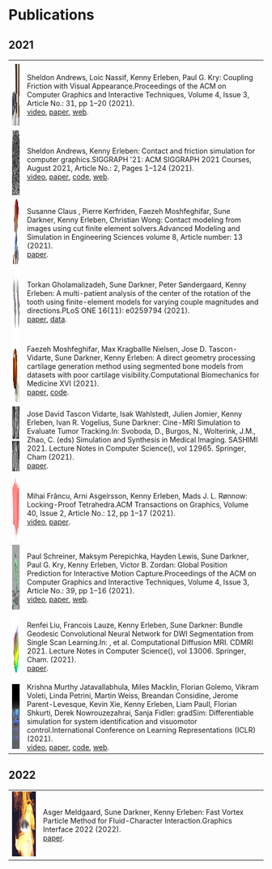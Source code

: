 <h1>Publications</h1>

<h2>2021</h2>
<table>
<tr>
  <td>
    <img src="pubs/2021/andrews.ea21/andrews.ea21.png" alt="paper icon" width="128" height="128">
  </td>
  <td>
    Sheldon Andrews, Loic Nassif, Kenny Erleben, Paul G. Kry: Coupling Friction with Visual Appearance.Proceedings of the ACM on Computer Graphics and Interactive Techniques, Volume 4, Issue 3, Article No.: 31, pp 1–20 (2021).<br>
<a href="https://www.youtube.com/watch?v=bf8qxpaGfXg">video</a>, 
    <a href="https://profs.etsmtl.ca/sandrews/pdf/textureFriction_SCA21_preprint.pdf">paper</a>, 
    <a href="https://profs.etsmtl.ca/sandrews/publication/texturefriction_sca2021/">web</a>.
  </td>
</tr>
<tr>
  <td>
    <img src="pubs/2021/andrews.erleben.21/andrews.erleben.21.png" alt="paper icon" width="128" height="128">
  </td>
  <td>
    Sheldon Andrews, Kenny Erleben: Contact and friction simulation for computer graphics.SIGGRAPH '21: ACM SIGGRAPH 2021 Courses, August 2021, Article No.: 2, Pages 1–124 (2021).<br>
<a href="https://www.youtube.com/watch?v=5JZ-tYHsJKg">video</a>, 
    <a href="https://profs.etsmtl.ca/sandrews/pdf/textureFriction_SCA21_preprint.pdf">paper</a>, 
    <a href="https://github.com/sheldona/contactFrictionSim">code</a>, 
    <a href="https://siggraphcontact.github.io/">web</a>.
  </td>
</tr>
<tr>
  <td>
    <img src="pubs/2021/claus.ea21/claus.ea21.png" alt="paper icon" width="128" height="128">
  </td>
  <td>
    Susanne Claus , Pierre Kerfriden, Faezeh Moshfeghifar, Sune Darkner, Kenny Erleben, Christian Wong: Contact modeling from images using cut finite element solvers.Advanced Modeling and Simulation in Engineering Sciences volume 8, Article number: 13 (2021).<br>
<a href="https://amses-journal.springeropen.com/track/pdf/10.1186/s40323-021-00197-2.pdf">paper</a>.
  </td>
</tr>
<tr>
  <td>
    <img src="pubs/2021/gholamalizadeh.ea21/gholamalizadeh.ea21.png" alt="paper icon" width="128" height="128">
  </td>
  <td>
    Torkan Gholamalizadeh, Sune Darkner, Peter Søndergaard, Kenny Erleben: A multi-patient analysis of the center of the rotation of the tooth using finite-element models for varying couple magnitudes and directions.PLoS ONE 16(11): e0259794 (2021).<br>
<a href="pubs/2021/gholamalizadeh.ea21/gholamalizadeh.ea21.pdf">paper</a>, 
    <a href="https://erda.ku.dk/archives/97cd65fe80e83356f618bb9fbc7d5980/published-archive.html">data</a>.
  </td>
</tr>
<tr>
  <td>
    <img src="pubs/2021/moshfeghifar.ea21/moshfeghifar.ea21.png" alt="paper icon" width="128" height="128">
  </td>
  <td>
    Faezeh Moshfeghifar, Max Kragballle Nielsen, Jose D. Tascon-Vidarte, Sune Darkner, Kenny Erleben: A direct geometry processing cartilage generation method using segmented bone models from datasets with poor cartilage visibility.Computational Biomechanics for Medicine XVI (2021).<br>
<a href="https://arxiv.org/abs/2203.10667">paper</a>, 
    <a href="https://github.com/diku-dk/cargen">code</a>.
  </td>
</tr>
<tr>
  <td>
    <img src="pubs/2021/tascon_vidarte.ea21/tascon_vidarte.ea21.png" alt="paper icon" width="128" height="128">
  </td>
  <td>
    Jose David Tascon Vidarte, Isak Wahlstedt, Julien Jomier, Kenny Erleben, Ivan R. Vogelius, Sune Darkner: Cine-MRI Simulation to Evaluate Tumor Tracking.In: Svoboda, D., Burgos, N., Wolterink, J.M., Zhao, C. (eds) Simulation and Synthesis in Medical Imaging. SASHIMI 2021. Lecture Notes in Computer Science(), vol 12965. Springer, Cham (2021).<br>
<a href="https://www.researchgate.net/publication/354724631_Cine-MRI_Simulation_to_Evaluate_Tumor_Tracking">paper</a>.
  </td>
</tr>
<tr>
  <td>
    <img src="pubs/2021/francu.ea21/francu.ea21.png" alt="paper icon" width="128" height="128">
  </td>
  <td>
    Mihai Frâncu, Arni Asgeirsson, Kenny Erleben, Mads J. L. Rønnow: Locking-Proof Tetrahedra.ACM Transactions on Graphics, Volume 40, Issue 2, Article No.: 12, pp 1–17 (2021).<br>
<a href="https://www.youtube.com/watch?v=MqTYNOkHiXE">video</a>, 
    <a href="pubs/2021/francu.ea21/francu.ea21.pdf">paper</a>.
  </td>
</tr>
<tr>
  <td>
    <img src="pubs/2021/schreiner.ea21/schreiner.ea21.png" alt="paper icon" width="128" height="128">
  </td>
  <td>
    Paul Schreiner, Maksym Perepichka, Hayden Lewis, Sune Darkner, Paul G. Kry, Kenny Erleben, Victor B. Zordan: Global Position Prediction for Interactive Motion Capture.Proceedings of the ACM on Computer Graphics and Interactive Techniques, Volume 4, Issue 3, Article No.: 39, pp 1–16 (2021).<br>
<a href="https://www.youtube.com/watch?v=nmSYatIC9bY">video</a>, 
    <a href="https://paulschreiner.netlify.app/publication/globalpositions_sca2021/GlobalPositions_SCA2021.pdf">paper</a>, 
    <a href="https://paulschreiner.netlify.app/publication/globalpositions_sca2021/">web</a>.
  </td>
</tr>
<tr>
  <td>
    <img src="pubs/2021/liu.ea21/liu.ea21.png" alt="paper icon" width="128" height="128">
  </td>
  <td>
    Renfei Liu, Francois Lauze, Kenny Erleben, Sune Darkner: Bundle Geodesic Convolutional Neural Network for DWI Segmentation from Single Scan Learning.In: , et al. Computational Diffusion MRI. CDMRI 2021. Lecture Notes in Computer Science(), vol 13006. Springer, Cham. (2021).<br>
<a href="pubs/2021/liu.ea21/liu.ea21.pdf">paper</a>.
  </td>
</tr>
<tr>
  <td>
    <img src="pubs/2021/murthy.ea21/murthy.ea21.png" alt="paper icon" width="128" height="128">
  </td>
  <td>
    Krishna Murthy Jatavallabhula, Miles Macklin, Florian Golemo, Vikram Voleti, Linda Petrini, Martin Weiss, Breandan Considine, Jerome Parent-Levesque, Kevin Xie, Kenny Erleben, Liam Paull, Florian Shkurti, Derek Nowrouzezahrai, Sanja Fidler: gradSim: Differentiable simulation for system identification and visuomotor control.International Conference on Learning Representations (ICLR) (2021).<br>
<a href="https://www.youtube.com/watch?v=QHC55bSUe0A&feature=youtu.be">video</a>, 
    <a href="https://arxiv.org/abs/2104.02646">paper</a>, 
    <a href="https://github.com/gradsim/gradsim">code</a>, 
    <a href="https://gradsim.github.io/">web</a>.
  </td>
</tr>
</table>

<h2>2022</h2>
<table>
<tr>
  <td>
    <img src="pubs/2022/meldgaard.ea22/meldgaard.ea22.png" alt="paper icon" width="128" height="128">
  </td>
  <td>
    Asger Meldgaard, Sune Darkner, Kenny Erleben: Fast Vortex Particle Method for Fluid-Character Interaction.Graphics Interface 2022 (2022).<br>
<a href="https://openreview.net/forum?id=BrBlpeYNTMc">paper</a>.
  </td>
</tr>
</table>
